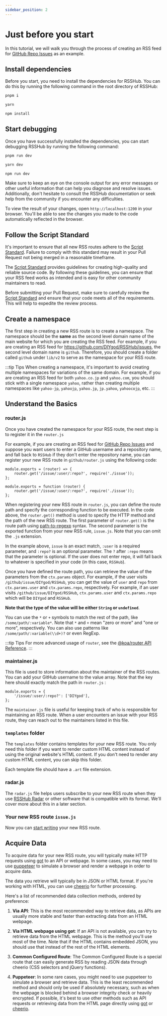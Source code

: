 ```yaml
---
sidebar_position: 2
---
```


# Just before you start

In this tutorial, we will walk you through the process of creating an RSS feed for [GitHub Repo Issues](/en/routes/programming#github-repo-issues) as an example.

## Install dependencies

Before you start, you need to install the dependencies for RSSHub. You can do this by running the following command in the root directory of RSSHub:

<code-group>
<code-block title="pnpm" active>

```bash
pnpm i
```

</code-block>
<code-block title="yarn">

```bash
yarn
```

</code-block>
<code-block title="npm">

```bash
npm install
```

</code-block>
</code-group>

## Start debugging

Once you have successfully installed the dependencies, you can start debugging RSSHub by running the following command:

<code-group>
<code-block title="pnpm" active>

```bash
pnpm run dev
```

</code-block>
<code-block title="yarn">

```bash
yarn dev
```

</code-block>
<code-block title="npm">

```bash
npm run dev
```

</code-block>
</code-group>

Make sure to keep an eye on the console output for any error messages or other useful information that can help you diagnose and resolve issues. Additionally, don't hesitate to consult the RSSHub documentation or seek help from the community if you encounter any difficulties.

To view the result of your changes, open `http://localhost:1200` in your browser. You'll be able to see the changes you made to the code automatically reflected in the browser.

## Follow the Script Standard

It's important to ensure that all new RSS routes adhere to the [Script Standard](/en/joinus/advanced/script-standard). Failure to comply with this standard may result in your Pull Request not being merged in a reasonable timeframe.

The [Script Standard](/en/joinus/advanced/script-standard) provides guidelines for creating high-quality and reliable source code. By following these guidelines, you can ensure that your RSS feed works as intended and is easy for other community maintainers to read.

Before submitting your Pull Request, make sure to carefully review the [Script Standard](/en/joinus/advanced/script-standard) and ensure that your code meets all of the requirements. This will help to expedite the review process.

## Create a namespace

The first step in creating a new RSS route is to create a namespace. The namespace should be the **same** as the second level domain name of the main website for which you are creating the RSS feed. For example, if you are creating an RSS feed for <https://github.com/DIYgod/RSSHub/issues>, the second level domain name is `github`. Therefore, you should create a folder called `github` under `lib/v2` to serve as the namespace for your RSS route.

:::tip Tips
When creating a namespace, it's important to avoid creating multiple namespaces for variations of the same domain. For example, if you are creating an RSS feed for both `yahoo.co.jp` and `yahoo.com`, you should stick with a single namespace `yahoo`, rather than creating multiple namespaces like `yahoo-jp`, `yahoojp`, `yahoo.jp`, `jp.yahoo`, `yahoocojp`, etc.
:::

## Understand the Basics

### router.js

Once you have created the namespace for your RSS route, the next step is to register it in the `router.js`

For example, if you are creating an RSS feed for [GitHub Repo Issues](/en/routes/programming#github-repo-issues) and suppose you want users to enter a GitHub username and a repository name, and fall back to `RSSHub` if they don't enter the repository name, you can register your new RSS route in `github/router.js` using the following code:

<code-group>
<code-block title="Arrow Functions" active>

```js{2}
module.exports = (router) => {
    router.get('/issue/:user/:repo?', require('./issue'));
};
```

</code-block>
<code-block title="Regular Functions">

```js{2}
module.exports = function (router) {
    router.get('/issue/:user/:repo?', require('./issue'));
};
```

</code-block>
</code-group>

When registering your new RSS route in `router.js`, you can define the route path and specify the corresponding function to be executed. In the code above, the `router.get()` method is used to specify the HTTP method and the path of the new RSS route. The first parameter of `router.get()` is the route path using [path-to-regexp](https://github.com/pillarjs/path-to-regexp) syntax. The second parameter is the exported function from your new RSS rule, `issue.js`. Note that you can omit the `.js` extension.

In the example above, `issue` is an exact match, `:user` is a required parameter, and `:repo?` is an optional parameter. The `?` after `:repo` means that the parameter is optional. If the user does not enter repo, it will fall back to whatever is specified in your code (in this case, `RSSHub`).

Once you have defined the route path, you can retrieve the value of the parameters from the `ctx.params` object. For example, if the user visits `/github/issue/DIYgod/RSSHub`, you can get the value of `user` and `repo` from `ctx.params.user` and `ctx.params.repo`, respectively. For example, if an user visits `/github/issue/DIYgod/RSSHub`, `ctx.params.user` and `ctx.params.repo` which will be `DIYgod` and `RSSHub`.

**Note that the type of the value will be either `String` or `undefined`**.

You can use the `*` or `+` symbols to match the rest of the path, like `/some/path/:variable*`. Note that `*` and `+` mean "zero or more" and "one or more", respectively. You can also use patterns like `/some/path/:variable(\\d+)?` or even RegExp.

:::tip Tips
For more advanced usage of `router`, see the [@koa/router API Reference](https://github.com/koajs/router/blob/master/API.md).
:::

### maintainer.js

This file is used to store information about the maintainer of the RSS routes. You can add your GitHub username to the value array. Note that the key here should exactly match the path in `router.js` :

```js{2}
module.exports = {
    '/issue/:user/:repo?': ['DIYgod'],
};
```

The `maintainer.js` file is useful for keeping track of who is responsible for maintaining an RSS route. When a user encounters an issue with your RSS route, they can reach out to the maintainers listed in this file.

### `templates` folder

The `templates` folder contains templates for your new RSS route. You only need this folder if you want to render custom HTML content instead of using the original website's HTML content. If you don't need to render any custom HTML content, you can skip this folder.

Each template file should have a `.art` file extension.

### radar.js

The `radar.js` file helps users subscribe to your new RSS route when they use [RSSHub Radar](https://github.com/DIYgod/RSSHub-Radar) or other software that is compatible with its format. We'll cover more about this in a later section.

### Your new RSS route `issue.js`

Now you can [start writing](/en/joinus/new-rss/start-code) your new RSS route.

## Acquire Data

To acquire data for your new RSS route, you will typically make HTTP requests using [got](https://github.com/sindresorhus/got) to an API or webpage. In some cases, you may need to use [puppeteer](https://github.com/puppeteer/puppeteer) to simulate a browser and render a webpage in order to acquire data.

The data you retrieve will typically be in JSON or HTML format. If you're working with HTML, you can use [cheerio](https://github.com/cheeriojs/cheerio) for further processing.

Here's a list of recommended data collection methods, ordered by preference:

1.  **Via API**: This is the most recommended way to retrieve data, as APIs are usually more stable and faster than extracting data from an HTML webpage.

2.  **Via HTML webpage using got**: If an API is not available, you can try to retrieve data from the HTML webpage. This is the method you'll use most of the time. Note that if the HTML contains embedded JSON, you should use that instead of the rest of the HTML elements.

3.  **Common Configured Route**: The Common Configured Route is a special route that can easily generate RSS by reading JSON data through cheerio (CSS selectors and jQuery functions).

4.  **Puppeteer**: In some rare cases, you might need to use puppeteer to simulate a browser and retrieve data. This is the least recommended method and should only be used if absolutely necessary, such as when the webpage is blocked behind a browser integrity check or heavily encrypted. If possible, it's best to use other methods such as API requests or retrieving data from the HTML page directly using [got](https://github.com/sindresorhus/got) or [cheerio](https://github.com/cheeriojs/cheerio).
